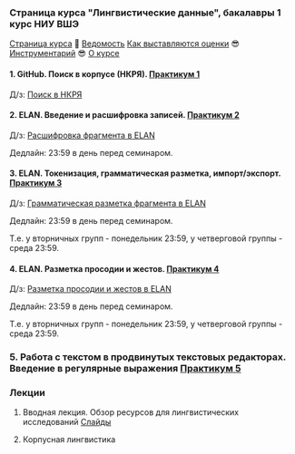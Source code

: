 ### Страница курса "Лингвистические данные", бакалавры 1 курс НИУ ВШЭ

<a href="https://olesar.github.io/lingdata">Страница курса</a> &#129303; [Ведомость](https://docs.google.com/spreadsheets/d/1FXWlUswvJPkJQn3kYLzIIylI-mJ00ZYFlP9RooAA890/edit?usp=sharing) [Как выставляются оценки](about-grades.md) &#128526; [Инструментарий](about-tools.md) &#128526; [О курсе](about.md)   

#### 1. GitHub. Поиск в корпусе (НКРЯ). [Практикум 1](practicum_github_and_RNC1.md)

Д/з: [Поиск в НКРЯ](hw1-rnc.md)

#### 2. ELAN. Введение и расшифровка записей. [Практикум 2](practicum-elan.md)  

Д/з: [Расшифровка фрагмента в ELAN](hw2-metadata-transcripts.md)

Дедлайн: 23:59 в день перед семинаром.

#### 3. ELAN. Токенизация, грамматическая разметка, импорт/экспорт. [Практикум 3](https://github.com/olesar/lingdata/blob/gh-pages/practicum-elan-textgrid.md)  

Д/з: [Грамматическая разметка фрагмента в ELAN](https://github.com/olesar/lingdata/blob/gh-pages/old/hw3-elan-tokens.md)

Дедлайн: 23:59 в день перед семинаром.

Т.е. у вторничных групп - понедельник 23:59, у четверговой группы - среда 23:59.

#### 4. ELAN. Разметка просодии и жестов. [Практикум 4](https://github.com/olesar/lingdata/blob/gh-pages/practicum-elan-intonation.md)

Д/з: [Разметка просодии и жестов в ELAN](https://github.com/olesar/lingdata/blob/gh-pages/old/hw4-elan-gestures.md)

Дедлайн: 23:59 в день перед семинаром.

Т.е. у вторничных групп - понедельник 23:59, у четверговой группы - среда 23:59.

### 5. Работа с текстом в продвинутых текстовых редакторах. Введение в регулярные выражения [Практикум 5](practicum-notepadplusplus.md)


### Лекции

1. Вводная лекция. Обзор ресурсов для лингвистических исследований [Слайды](1LingResources.pdf)  

2. Корпусная лингвистика  


